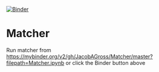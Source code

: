 [![Binder](https://mybinder.org/badge_logo.svg)](https://mybinder.org/v2/gh/JacobAGross/Matcher/master?filepath=Matcher.ipynb)

# Matcher

Run matcher from https://mybinder.org/v2/gh/JacobAGross/Matcher/master?filepath=Matcher.ipynb or click the Binder button above
